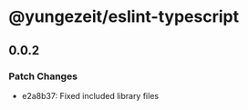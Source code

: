 # @yungezeit/eslint-typescript

## 0.0.2

### Patch Changes

- e2a8b37: Fixed included library files
